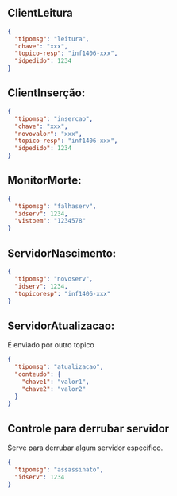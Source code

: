 ## ClientLeitura
```json
{
  "tipomsg": "leitura",
  "chave": "xxx",
  "topico-resp": "inf1406-xxx",
  "idpedido": 1234
}
```

## ClientInserção:

```json
{
  "tipomsg": "insercao",
  "chave": "xxx",
  "novovalor": "xxx",
  "topico-resp": "inf1406-xxx",
  "idpedido": 1234
}
```

## MonitorMorte:
```json
{
  "tipomsg": "falhaserv",
  "idserv": 1234,
  "vistoem": "1234578"
}
```

## ServidorNascimento:
```json
{
  "tipomsg": "novoserv",
  "idserv": 1234,
  "topicoresp": "inf1406-xxx"
}
```

## ServidorAtualizacao:
É enviado por outro topico
```json
{
  "tipomsg": "atualizacao",
  "conteudo": {
    "chave1": "valor1",
    "chave2": "valor2"
  }
}
```

## Controle para derrubar servidor
Serve para derrubar algum servidor específico.
```json
{
  "tipomsg": "assassinato",
  "idserv": 1234
}
```